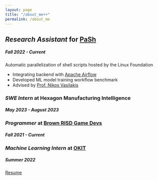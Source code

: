 ```yaml
---
layout: page
title: "/about_me++"
permalink: /about_me
---
```

## *Research Assistant* for [PaSh](https://binpa.sh/) 
##### Fall 2022 - Current

Automatic parallelization of shell scripts hosted by the Linux Foundation
- Integrating backend with [Apache Airflow](https://airflow.apache.org/)
- Developed ML model training workflow benchmark
- Advised by [Prof. Nikos Vasilakis](http://nikos.vasilak.is/)

### *SWE Intern* at Hexagon Manufacturing Intelligence
##### May 2023 - August 2023

### *Programmer* at [Brown RISD Game Devs](https://brownrisdgames.itch.io/)
##### Fall 2021 - Current

### *Machine Learning Intern* at [OKIT](https://okit.co/)
##### Summer 2022

[Resume](resume.pdf)
